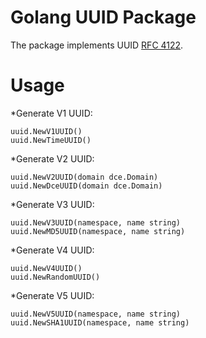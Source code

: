 Golang UUID Package
===================

The package implements UUID [RFC 4122](http://www.ietf.org/rfc/rfc4122.txt).

Usage
=====

*Generate V1 UUID: 

    uuid.NewV1UUID() 
    uuid.NewTimeUUID()

*Generate V2 UUID: 

    uuid.NewV2UUID(domain dce.Domain) 
    uuid.NewDceUUID(domain dce.Domain)

*Generate V3 UUID:
    
    uuid.NewV3UUID(namespace, name string) 
    uuid.NewMD5UUID(namespace, name string)

*Generate V4 UUID: 
	
	uuid.NewV4UUID()
	uuid.NewRandomUUID()

*Generate V5 UUID: 
    
    uuid.NewV5UUID(namespace, name string)
    uuid.NewSHA1UUID(namespace, name string)
